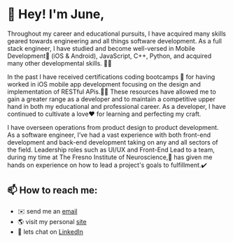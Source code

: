 # 💬 Hey! I'm June,
Throughout my career and educational pursuits, I have acquired many skills geared towards engineering and all things software development. As a full stack engineer, I have studied and become well-versed in Mobile Development📱 (iOS & Android), JavaScript, C++, Python, and acquired many other developmental skills. 🦾🦾

In the past I have received certifications coding bootcamps 🥾 for having worked in iOS mobile app development focusing on the design and implementation of RESTful APis.🤳🏼 These resources have allowed me to gain a greater range as a developer and to maintain a competitive upper hand in both my educational and professional career. As a developer, I have continued to cultivate a love♥️ for learning and perfecting my craft. 

I have overseen operations from product design to product development. As a software engineer, I’ve had a vast experience with both front-end development and back-end development taking on any and all sectors of the field. Leadership roles such as UI/UX and Front-End Lead to a team, during my time at The Fresno Institute of Neuroscience,🧠 has given me hands on experience on how to lead a project's goals to fulfillment.✔️ 

## 📫 How to reach me:
- ✉️ send me an <a href="mailto:juniajacinto7@yahoo.com?subject= 💬 Hey June, I liked your Github &body=I believed we might be able to collaborate on.....">email</a>
- 🌎 visit my personal <a href="https://juniajacinto7.github.io"> site</a> 
- 💼 lets chat on <a href="https://www.linkedin.com/in/junia-jacinto">LinkedIn</a> 

<!--
- 📃 checkout my <a href="https://juliocesarlq.github.io/resume-software.pdf">resume</a> 
--!>

<!--
Here are some ideas to get you started:

- 🔭 I’m currently working on ...
- 🌱 I’m currently learning ...
- 👯 I’m looking to collaborate on ...
- 🤔 I’m looking for help with ...
- 💬 Ask me about ...
- 📫 How to reach me: ...
- 😄 Pronouns: ...
- ⚡ Fun fact: ...

--!>
